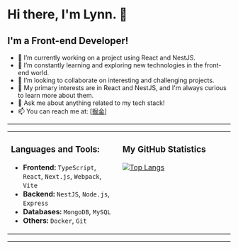 # Hi there, I'm Lynn. 👋

## I'm a Front-end Developer!

- 🔭 I’m currently working on a project using React and NestJS.
- 🌱 I’m constantly learning and exploring new technologies in the front-end world.
- 👯 I’m looking to collaborate on interesting and challenging projects.
- 🤔 My primary interests are in React and NestJS, and I'm always curious to learn more about them.
- 💬 Ask me about anything related to my tech stack!
- 📫 You can reach me at: [[掘金](https://juejin.cn/user/1063982988793629)]

---

<table width="100%">
<tr>
<td valign="top" width="50%">

### Languages and Tools:

- **Frontend:** `TypeScript`, `React`, `Next.js`, `Webpack`, `Vite`
- **Backend:** `NestJS`, `Node.js`, `Express`
- **Databases:** `MongoDB`, `MySQL`
- **Others:** `Docker`, `Git`

</td>
<td valign="top" width="50%">

### My GitHub Statistics

[![Top Langs](https://github-readme-stats.vercel.app/api/top-langs/?username=Lin-PQ&layout=compact&theme=dark)](https://github.com/anuraghazra/github-readme-stats)

</td>
</tr>
</table>

---
